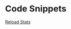 # Code Snippets

[Reload Stats](https://github.com/ometisltd/code-snippets/blob/master/Reload%20Stats/)

